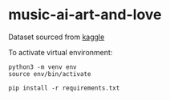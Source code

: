 # music-ai-art-and-love

Dataset sourced from [kaggle](https://www.kaggle.com/datasets/musicblogger/spotify-music-data-to-identify-the-moods?resource=download)

To activate virtual environment:
```
python3 -m venv env
source env/bin/activate

pip install -r requirements.txt
```
